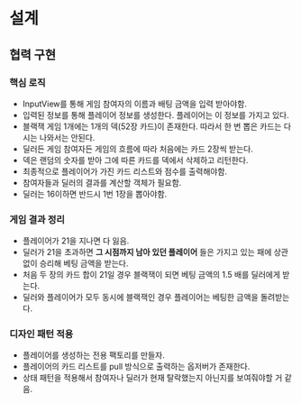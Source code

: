 # 설계

## 협력 구현

### 핵심 로직

* InputView를 통해 게임 참여자의 이름과 배팅 금액을 입력 받아야함. 
* 입력된 정보를 통해 플레이어 정보를 생성한다. 플레이어는 이 정보를 가지고 있다.
* 블랙잭 게임 1개에는 1개의 덱(52장 카드)이 존재한다. 따라서 한 번 뽑은 카드는 다시는 나와서는 안된다.
* 딜러든 게임 참여자든 게임의 흐름에 따라 처음에는 카드 2장씩 받는다.
* 덱은 랜덤의 숫자를 받아 그에 따른 카드를 덱에서 삭제하고 리턴한다.
* 최종적으로 플레이어가 가진 카드 리스트와 점수를 출력해야함.
* 참여자들과 딜러의 결과를 계산할 객체가 필요함.
* 딜러는 16이하면 반드시 1번 1장을 뽑아야함.

### 게임 결과 정리

* 플레이어가 21을 지나면 다 잃음.
* 딜러가 21을 초과하면 __그 시점까지 남아 있던 플레이어__ 들은 가지고 있는 패에 상관 없이 승리해 베팅 금액을 받는다.
* 처음 두 장의 카드 합이 21일 경우 블랙잭이 되면 베팅 금액의 1.5 배를 딜러에게 받는다. 
* 딜러와 플레이어가 모두 동시에 블랙잭인 경우 플레이어는 베팅한 금액을 돌려받는다.

### 디자인 패턴 적용

* 플레이어를 생성하는 전용 팩토리를 만들자.
* 플레이어의 카드 리스트를 pull 방식으로 출력하는 옵저버가 존재한다.
* 상태 패턴을 적용해서 참여자나 딜러가 현재 탈락했는지 아닌지를 보여줘야할 거 같음.